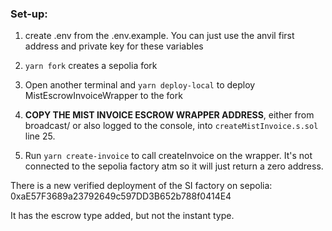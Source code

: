 ### Set-up:

1) create .env from the .env.example. You can just use the anvil first address and private key for these variables

2) `yarn fork` creates a sepolia fork

3) Open another terminal and `yarn deploy-local` to deploy MistEscrowInvoiceWrapper to the fork
 
4) **COPY THE MIST INVOICE ESCROW WRAPPER ADDRESS**, either from broadcast/ or also logged to the console, into `createMistInvoice.s.sol` line 25.

5) Run `yarn create-invoice` to call createInvoice on the wrapper. It's not connected to the sepolia factory atm so it will just return a zero address.

There is a new verified deployment of the SI factory on sepolia: 0xaE57F3689a23792649c597DD3B652b788f0414E4

It has the escrow type added, but not the instant type.